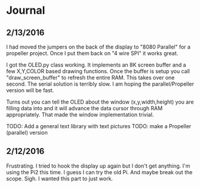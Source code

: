 # Journal

## 2/13/2016

I had moved the jumpers on the back of the display to "8080 Parallel" for a propeller project. Once I put them back on "4 wire SPI" it works great.

I got the OLED.py class working. It implements an 8K screen buffer and a few X,Y,COLOR based drawing functions. Once the buffer is setup you call "draw_screen_buffer" to refresh the entire RAM. This takes over one second. The serial
solution is terribly slow. I am hoping the parallel/Propeller version will be fast.

Turns out you can tell the OLED about the window (x,y,width,height) you are filling data into and it will advance the data cursor through RAM appropriately. That made the window implementation trivial.

TODO: Add a general text library with text pictures
TODO: make a Propeller (parallel) version

## 2/12/2016

Frustrating. I tried to hook the display up again but I don't get anything. I'm using the Pi2 this time. I guess I can try the old Pi. And maybe break out the scope. Sigh. I wanted this part to just work.